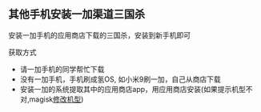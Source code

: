 ## 其他手机安装一加渠道三国杀
安装一加手机的应用商店下载的三国杀，安装到新手机即可

获取方式
* 请一加手机的同学帮忙下载
* 没有一加手机，手机刷成氢OS, 如小米9刷一加，自己从商店下载
* 安装一加的系统提取其中的应用商店app，用应用商店安装(如果提示机型不对,magisk[修改机型](https://github.com/HuaZoffice/Magisk_change-your-phone-model))
